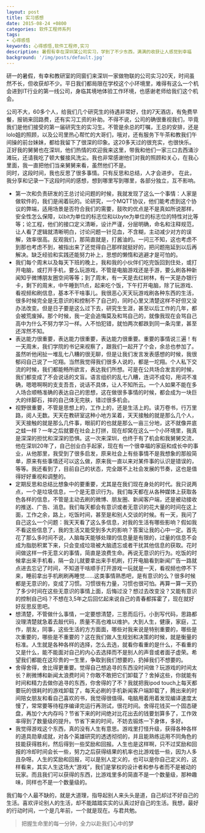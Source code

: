 ```yaml
---
layout: post
title: 实习感想
date: 2015-08-24 +0800
categories: 软件工程师系列
tags: 
- 心得感悟
keywords: 心得感悟,软件工程师,实习
description: 暑假有幸在深圳某公司实习，学到了不少东西，满满的收获让人感觉到幸福
background: '/img/posts/default.jpg'
---
```


研一的暑假，有幸和教研室的同窗们来深圳一家做物联的公司实习20天，时间虽然不长，但收获却不少。平日我们都局限在学校这个小环境里，难得有这么一个机会进到IT行业的第一线公司，身临其境地体验工作环境，也感谢老师给我们这个机会。

公司不大，60多个人，给我们几个研究生的待遇非常好，住的7天酒店，有免费早餐，报销来回路费，还有实习工资的补助。不得不说，公司的确很重视我们，毕竟我们是他们接受的第一届研究生的实习生。不管是余总的叮嘱，王总的安排，还是lolo姐的照顾，以及公司里热心帮忙的大哥们，哦对，还有服务下午茶和教我们午间操的前台妹妹，都给我留下了很深的印象。这20多天过的很充实，也很快乐。   
正好我的舅舅也在深圳，他们热情的欢迎我来这里，带我和他们一家三口去西涌沙滩玩，还请我吃了顿大餐接风洗尘。我也非常感谢他们对我的照顾和关心，在我心里面，我一直把他们当亲舅舅来看，虽然他们不是。   
同时，这段时间，我也反思了很多事情。只有反思和总结，人才会进步。
在此，我分享和记录一下这段时间的感想，想到哪里写到哪里，各部分独立，互不影响。

 - 第一次和负责研发的王总讨论问题的时候，我就发现了这么一个事情：人家是做软件的，我们是闹着玩的。论研究，一个MQTT协议，他们能考虑到这个协议的弊端，适用场景是否符合我们的需要，鼓吹的优点是不是真如所说那样，安全性怎么保障，以bit为单位的标志位和以byte为单位的标志位的特性对比等等；论工程，他们的接口定义清晰，设计严谨，分层明确，命名和注释规范，让人看了逻辑就清晰明白，讨论问题一针见血，不含糊，主动减少对方的误解，效率很高。反观我们，那简直就是，打酱油的。一问三不知，这也考虑不到那也考虑不到，被指出来了还觉得自己那样就挺好的，把问题拖延到以后再解决。缺乏经验和实践还能努力补上，思想的懒惰和逃避才是可怕的。
 - 我们每个周末以及每天下班的晚上，我和我的小伙伴们吃完饭回到住处，或打开电脑，或打开手机，要么玩游戏，不管是电脑游戏还是手游，要么刷各种新闻知乎微博朋友圈空间等等；到了周末，有一天是去红树林，有一天是办银行卡，剩下的周末，中午睡到11点，起来吃个饭，下午打开电脑，除了玩游戏、看视频和刷信息，基本不干啥事儿。我很恶心天天玩游戏刷各种东西的生活，很多时候完全是无意识的和控制不了自己的，同时心里又清楚这样不好但又没办法改变。但是日子要是这么过下去，研究生生涯，甚至以后工作的几年，都会被荒废掉。那个时候，我一定会追悔莫及和骂自己的，就像我现在会骂自己高中为什么不努力学习一样。人不怕犯错，就怕两次都跌到同一条沟里，甚至还浑然不知。
 - 表达能力很重要，表达能力很重要，表达能力很重要。重要的事情说三遍！有一天周末，我们学院的书记来视察了，跟我们一起开了个会，余总也参加了。虽然听他闲扯一堆乱七八糟的很无聊，但是让我们发言发表感想的时候，我很郁闷自己说了一坨翔。当然我觉得我们很多人说的，都是一坨翔。个人私下交流的时候，我们都能畅所欲言，表达我们所想。可是在公共场合发言的时候，我们都变成了不会说话的文盲。语言组织的乱七八糟，连词不成句，用词不准确，嗯嗯啊啊的支支吾吾，说话不具体，让人不知所云。一个人如果不能在多人场合顺畅准确的表达自己的思想，这在做很多事情的时候，都会成为一块巨大的绊脚石，摔的自己体无完肤，错过很多机会。
 - 视野很重要，不管是思想上的，工作上的，还是生活上的。读万卷书，行万里路，阅人无数。天天在教研室这种小地方呆着，天天接触的就是那么几个人，天天接触的就是那么几件事，眼前盯的也就是那么一亩三分地，这不就像井底之蛙一样？一年之后就要在社会上打拼，现在却窝在这么一个小环境里，我真是深深的担忧和深深的恐惧。这一次来深圳，也终于有了机会和我舅舅交流，他在深圳20年了，自己创业白手起家，现在有一个很幸福的家庭和成长中的事业，从他那里，我受到了很多启发，原来社会上有些事情不是我想象的那般简单，原来有些事情还可以这么做，原来我一直以来对某件事的认识是错误的，等等。我还看到了，目前自己的状态，完全跟不上社会发展的节奏，这也是值得好好重视和调整的。
 - 定期反思和总结比想象中的要重要，尤其是在我们现在身处的时代。我只说两点，一个是垃圾信息，一个是无意识行为。我们每天都在从各种媒体上获取各色各样的信息，不管是主动去刷的微博、朋友圈、新闻客户端，还是被动接收的推送、广告、消息。我们每天都会有意识或者无意识的花大量的时间在这上面，工作之余，路上，吃饭时间，甚至是和别人交谈的时候。有一天，我问了自己这么一个问题：我天天看了这么多信息，对我的生活有哪些影响？假如我不看这些信息了，我的生活又能受到多大的影响？答案让我的心中一定。首先花了那么多时间不说，人脑每天能够处理的信息量是有限的，过量的信息不会成为脂肪积累下来，只会变成垃圾被大脑遗忘或者干扰其他信息的获取。花时间做这样一件无意义的事情，简直是浪费生命。再说无意识的行为。吃饭的时候拿出来手机看，隔一会儿就要拿出来手机刷，打开电脑看到新闻广告一路就点进去忘记了时间，不知道干啥顺手打开游戏一玩就是一天，看视频也停不下来，睡前拿出手机刷刷再睡觉……这类事情熟悉吧，是有意识的么？很多时候都是无意识的，变成了习惯。习惯很有力量，习惯也很可怕。再算一算一天扔了多少时间在这些无意识的事情上面，后悔过没？想过去改变没？又能有意识的控制自己吗？不想在3,5年之后回忆起来说自己的青春都挥霍了，现在就好好反思反思吧。
 - 想清楚，不管做什么事情，一定要想清楚，三思而后行。小到写代码，思路都没理清楚就急着去敲代码，质量不高也难以维护。大到人生，健康，家庭，工作，朋友，同事，这些生活的方方面面，哪些对我来说是特别重要的，哪些是次重要的，哪些是不重要的？这在我们做人生规划和决策的时候，就是衡量的标准。人生就是各种各样的选择，怎么去选，就看你看重的是什么，不看重的又是什么，能不能面对自己的内心去选择而不是别人的声音或者面子虚荣。希望我们都能在这珍贵的一生里，争取到我们想要的，扔掉我们不想要的。
 - 舍得舍得，舍比得更重要。觉得自己想追寻的东西没时间做？玩游戏的时间太长？刷微博和新闻太浪费时间？你敢不敢把它们卸载了？舍掉这些，你就能有时间和精力去做你追寻的东西，你舍得的了不？我就把我ipod touch上每天都要玩的很耗时的游戏卸载了，每天必刷的手机新闻客户端卸载了，腾出来的时间陪女朋友和看自己喜欢的书，我觉得很值得。电脑用着用着发现编译速度太慢了，常常要等待程序编译完运行再测试，很花时间。舍得花钱买一个固态硬盘，再加个大内存吗？节省下来的时间绝对比花出去的钱要划算多了，工作效率得到了数量级的提升。节省下来的时间，不妨去锻炼一下身体，多好。
 - 我觉得游戏这个东西，真的没有人生有意思。游戏里打怪升级，获得各种各样的道具勋章成就，对各个英雄研究的透透彻彻的，并且能熟练运用不同角色的技能获得胜利，然后得到一些奖励和回报。人生也是这样啊，只不过奖励和回报的冷却时间会长一些，努力之后获得结果的机率也比游戏低一些，因为人多且杂呀。人生的奖励和回报，可以是别人定义的，也可以是你自己定义的，这样看来，其实人生这场大“游戏”，我们是掌权的设计者和参与者而不是被动的玩家。而且我们可以获得的东西，比游戏里多的简直不是一个数量级，那种趣味，同样也不是一个数量级的。
   
我们每个人最不缺的，就是大道理，指导起别人来头头是道，自己却过不好自己的生活。喜欢评论别人的生活，却不能踏踏实实的认真过好自己的生活。我想，最好的行动时间，一个是几年前，一个就是现在。与君共勉。   

> 把握生命里的每一分钟，全力以赴我们心中的梦
